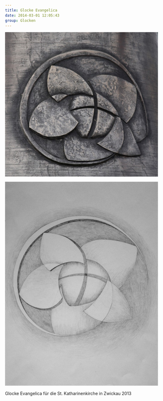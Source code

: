 ```yaml
---
title: Glocke Evangelica
date: 2014-03-01 12:05:43
group: Glocken
---
```

![Glocke Evangelica](/img/glocken/glocke-evangelica.jpg)

![Bleistiftzeichnung Glocke Evangelica](/img/glocken/glocke-evangelica-bleistift.jpg)

Glocke Evangelica für die St. Katharinenkirche in Zwickau 2013
